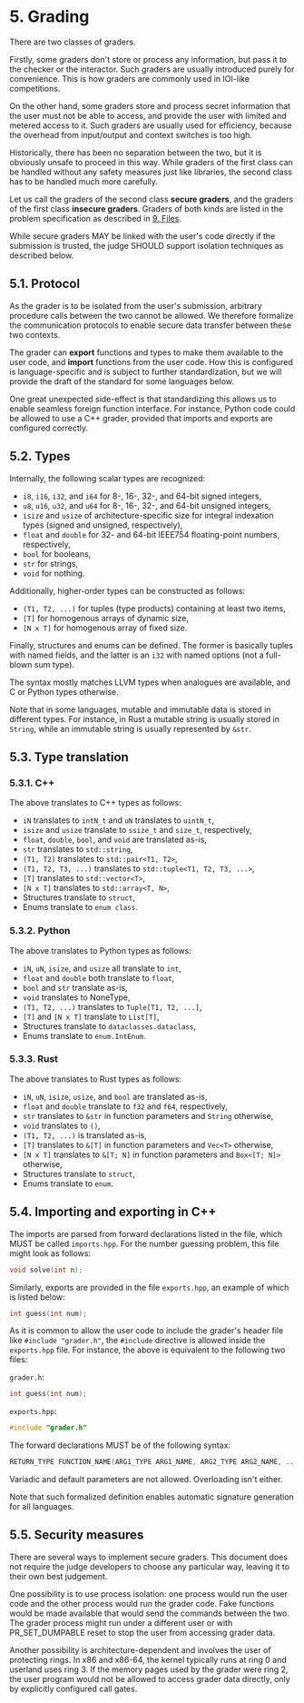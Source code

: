 # 5. Grading

There are two classes of graders.

Firstly, some graders don't store or process any information, but pass it to the checker or the interactor. Such graders are usually introduced purely for convenience. This is how graders are commonly used in IOI-like competitions.

On the other hand, some graders store and process secret information that the user must not be able to access, and provide the user with limited and metered access to it. Such graders are usually used for efficiency, because the overhead from input/output and context switches is too high.

Historically, there has been no separation between the two, but it is obviously unsafe to proceed in this way. While graders of the first class can be handled without any safety measures just like libraries, the second class has to be handled much more carefully.

Let us call the graders of the second class **secure graders**, and the graders of the first class **insecure graders**. Graders of both kinds are listed in the problem specification as described in [9. Files](09-files.md).

While secure graders MAY be linked with the user's code directly if the submission is trusted, the judge SHOULD support isolation techniques as described below.


## 5.1. Protocol

As the grader is to be isolated from the user's submission, arbitrary procedure calls between the two cannot be allowed. We therefore formalize the communication protocols to enable secure data transfer between these two contexts.

The grader can **export** functions and types to make them available to the user code, and **import** functions from the user code. How this is configured is language-specific and is subject to further standardization, but we will provide the draft of the standard for some languages below.

One great unexpected side-effect is that standardizing this allows us to enable seamless foreign function interface. For instance, Python code could be allowed to use a C++ grader, provided that imports and exports are configured correctly.


## 5.2. Types

Internally, the following scalar types are recognized:

- `i8`, `i16`, `i32`, and `i64` for 8-, 16-, 32-, and 64-bit signed integers,
- `u8`, `u16`, `u32`, and `u64` for 8-, 16-, 32-, and 64-bit unsigned integers,
- `isize` and `usize` of architecture-specific size for integral indexation types (signed and unsigned, respectively),
- `float` and `double` for 32- and 64-bit IEEE754 floating-point numbers, respectively,
- `bool` for booleans,
- `str` for strings,
- `void` for nothing.

Additionally, higher-order types can be constructed as follows:

- `(T1, T2, ...)` for tuples (type products) containing at least two items,
- `[T]` for homogenous arrays of dynamic size,
- `[N x T]` for homogenous array of fixed size.

Finally, structures and enums can be defined. The former is basically tuples with named fields, and the latter is an `i32` with named options (not a full-blown sum type).

The syntax mostly matches LLVM types when analogues are available, and C or Python types otherwise.

Note that in some languages, mutable and immutable data is stored in different types. For instance, in Rust a mutable string is usually stored in `String`, while an immutable string is usually represented by `&str`.


## 5.3. Type translation

### 5.3.1. C++

The above translates to C++ types as follows:

- `iN` translates to `intN_t` and `uN` translates to `uintN_t`,
- `isize` and `usize` translate to `ssize_t` and `size_t`, respectively,
- `float`, `double`, `bool`, and `void` are translated as-is,
- `str` translates to `std::string`,
- `(T1, T2)` translates to `std::pair<T1, T2>`,
- `(T1, T2, T3, ...)` translates to `std::tuple<T1, T2, T3, ...>`,
- `[T]` translates to `std::vector<T>`,
- `[N x T]` translates to `std::array<T, N>`,
- Structures translate to `struct`,
- Enums translate to `enum class`.


### 5.3.2. Python

The above translates to Python types as follows:

- `iN`, `uN`, `isize`, and `usize` all translate to `int`,
- `float` and `double` both translate to `float`,
- `bool` and `str` translate as-is,
- `void` translates to NoneType,
- `(T1, T2, ...)` translates to `Tuple[T1, T2, ...]`,
- `[T]` and `[N x T]` translate to `List[T]`,
- Structures translate to `dataclasses.dataclass`,
- Enums translate to `enum.IntEnum`.


### 5.3.3. Rust

The above translates to Rust types as follows:

- `iN`, `uN`, `isize`, `usize`, and `bool` are translated as-is,
- `float` and `double` translate to `f32` and `f64`, respectively,
- `str` translates to `&str` in function parameters and `String` otherwise,
- `void` translates to `()`,
- `(T1, T2, ...)` is translated as-is,
- `[T]` translates to `&[T]` in function parameters and `Vec<T>` otherwise,
- `[N x T]` translates to `&[T; N]` in function parameters and `Box<[T; N]>` otherwise,
- Structures translate to `struct`,
- Enums translate to `enum`.


## 5.4. Importing and exporting in C++

The imports are parsed from forward declarations listed in the file, which MUST be called `imports.hpp`. For the number guessing problem, this file might look as follows:

```cpp
void solve(int n);
```

Similarly, exports are provided in the file `exports.hpp`, an example of which is listed below:

```cpp
int guess(int num);
```

As it is common to allow the user code to include the grader's header file like `#include "grader.h"`, the `#include` directive is allowed inside the `exports.hpp` file. For instance, the above is equivalent to the following two files:

`grader.h`:

```cpp
int guess(int num);
```

`exports.hpp`:

```cpp
#include "grader.h"
```

The forward declarations MUST be of the following syntax:

```cpp
RETURN_TYPE FUNCTION_NAME(ARG1_TYPE ARG1_NAME, ARG2_TYPE ARG2_NAME, ...);
```

Variadic and default parameters are not allowed. Overloading isn't either.

Note that such formalized definition enables automatic signature generation for all languages.


## 5.5. Security measures

There are several ways to implement secure graders. This document does not require the judge developers to choose any particular way, leaving it to their own best judgement.

One possibility is to use process isolation: one process would run the user code and the other process would run the grader code. Fake functions would be made available that would send the commands between the two. The grader process might run under a different user or with PR_SET_DUMPABLE reset to stop the user from accessing grader data.

Another possibility is architecture-dependent and involves the user of protecting rings. In x86 and x86-64, the kernel typically runs at ring 0 and userland uses ring 3. If the memory pages used by the grader were ring 2, the user program would not be allowed to access grader data directly, only by explicitly configured call gates.
